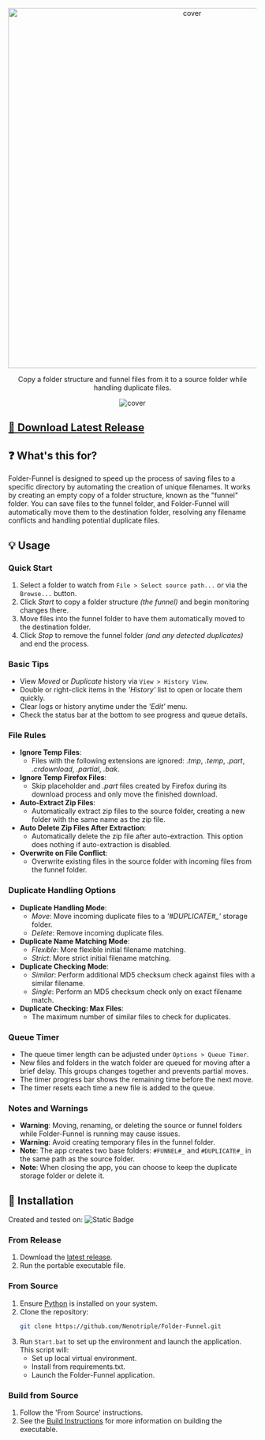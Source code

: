 <p align="center"><img src="https://github.com/user-attachments/assets/37631bed-426a-4f9d-9043-a4e125c8016d" alt="cover" width="730"></p>
<p align="center">Copy a folder structure and funnel files from it to a source folder while handling duplicate files.</p>
<p align="center"><img src="https://github.com/user-attachments/assets/95d14545-9084-41f3-952a-dd157acc76db" alt="cover"></p>

## [💾 Download Latest Release](https://github.com/Nenotriple/Folder-Funnel/releases)

## ❓ What's this for?
Folder-Funnel is designed to speed up the process of saving files to a specific directory by automating the creation of unique filenames. It works by creating an empty copy of a folder structure, known as the "funnel" folder. You can save files to the funnel folder, and Folder-Funnel will automatically move them to the destination folder, resolving any filename conflicts and handling potential duplicate files.


## 💡 Usage

### Quick Start
1) Select a folder to watch from `File > Select source path...` or via the `Browse...` button.
2) Click *Start* to copy a folder structure *(the funnel)* and begin monitoring changes there.
3) Move files into the funnel folder to have them automatically moved to the destination folder.
4) Click *Stop* to remove the funnel folder *(and any detected duplicates)* and end the process.

### Basic Tips
- View *Moved* or *Duplicate* history via `View > History View`.
- Double or right-click items in the *'History'* list to open or locate them quickly.
- Clear logs or history anytime under the *'Edit'* menu.
- Check the status bar at the bottom to see progress and queue details.

### File Rules
- **Ignore Temp Files**:
  - Files with the following extensions are ignored: *.tmp*, *.temp*, *.part*, *.crdownload*, *.partial*, *.bak*.
- **Ignore Temp Firefox Files**:
  - Skip placeholder and *.part* files created by Firefox during its download process and only move the finished download.
- **Auto-Extract Zip Files**:
  - Automatically extract zip files to the source folder, creating a new folder with the same name as the zip file.
- **Auto Delete Zip Files After Extraction**:
  - Automatically delete the zip file after auto-extraction. This option does nothing if auto-extraction is disabled.
- **Overwrite on File Conflict**:
  - Overwrite existing files in the source folder with incoming files from the funnel folder.

### Duplicate Handling Options
- **Duplicate Handling Mode**:
  - *Move*: Move incoming duplicate files to a *'#DUPLICATE#_'* storage folder.
  - *Delete*: Remove incoming duplicate files.
- **Duplicate Name Matching Mode**:
  - *Flexible*: More flexible initial filename matching.
  - *Strict*: More strict initial filename matching.
- **Duplicate Checking Mode**:
  - *Similar*: Perform additional MD5 checksum check against files with a similar filename.
  - *Single*: Perform an MD5 checksum check only on exact filename match.
- **Duplicate Checking: Max Files**:
  - The maximum number of similar files to check for duplicates.

### Queue Timer
- The queue timer length can be adjusted under `Options > Queue Timer`.
- New files and folders in the watch folder are queued for moving after a brief delay. This groups changes together and prevents partial moves.
- The timer progress bar shows the remaining time before the next move.
- The timer resets each time a new file is added to the queue.

### Notes and Warnings
- **Warning**: Moving, renaming, or deleting the source or funnel folders while Folder-Funnel is running may cause issues.
- **Warning**: Avoid creating temporary files in the funnel folder.
- **Note**: The app creates two base folders: `#FUNNEL#_` and `#DUPLICATE#_` in the same path as the source folder.
- **Note**: When closing the app, you can choose to keep the duplicate storage folder or delete it.


## 🚀 Installation

Created and tested on: ![Static Badge](https://img.shields.io/badge/Windows-blue)

### From Release
1. Download the [latest release](https://github.com/Nenotriple/Folder-Funnel/releases/latest).
2. Run the portable executable file.

### From Source
1. Ensure [Python](https://www.python.org/downloads/) is installed on your system.
2. Clone the repository:
   ```bash
   git clone https://github.com/Nenotriple/Folder-Funnel.git
   ```
3. Run `Start.bat` to set up the environment and launch the application. This script will:
   - Set up local virtual environment.
   - Install from requirements.txt.
   - Launch the Folder-Funnel application.

### Build from Source
1. Follow the 'From Source' instructions.
2. See the [Build Instructions](docs/Build_Instructions.md) for more information on building the executable.
